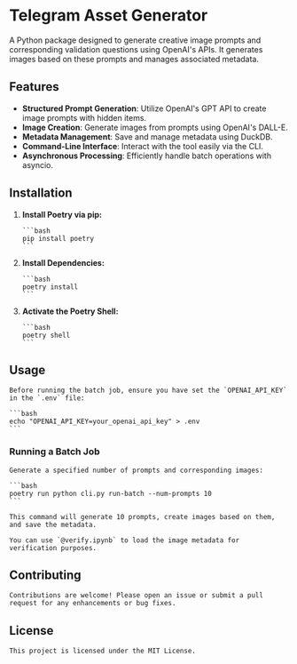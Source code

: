 # Telegram Asset Generator

A Python package designed to generate creative image prompts and corresponding validation questions using OpenAI's APIs. It generates images based on these prompts and manages associated metadata.

## Features

- **Structured Prompt Generation**: Utilize OpenAI's GPT API to create image prompts with hidden items.
- **Image Creation**: Generate images from prompts using OpenAI's DALL-E.
- **Metadata Management**: Save and manage metadata using DuckDB.
- **Command-Line Interface**: Interact with the tool easily via the CLI.
- **Asynchronous Processing**: Efficiently handle batch operations with asyncio.

## Installation

1. **Install Poetry via pip:**

       ```bash
       pip install poetry
       ```

2. **Install Dependencies:**

       ```bash
       poetry install
       ```

3. **Activate the Poetry Shell:**

       ```bash
       poetry shell
       ```

## Usage

    Before running the batch job, ensure you have set the `OPENAI_API_KEY` in the `.env` file:
    
    ```bash
    echo "OPENAI_API_KEY=your_openai_api_key" > .env
    ```
    
### Running a Batch Job

    Generate a specified number of prompts and corresponding images:
    
    ```bash
    poetry run python cli.py run-batch --num-prompts 10
    ```
    
    This command will generate 10 prompts, create images based on them, and save the metadata.
    
    You can use `@verify.ipynb` to load the image metadata for verification purposes.

## Contributing

    Contributions are welcome! Please open an issue or submit a pull request for any enhancements or bug fixes.
    
## License
 
    This project is licensed under the MIT License.
